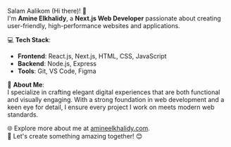 Salam Aalikom (Hi there)! 👋  
I'm **Amine Elkhalidy**, a **Next.js Web Developer** passionate about creating user-friendly, high-performance websites and applications.  

💻 **Tech Stack**:  
- **Frontend**: React.js, Next.js, HTML, CSS, JavaScript  
- **Backend**: Node.js, Express  
- **Tools**: Git, VS Code, Figma  

🚀 **About Me**:  
I specialize in crafting elegant digital experiences that are both functional and visually engaging. With a strong foundation in web development and a keen eye for detail, I ensure every project I work on meets modern web standards.  

🌐 Explore more about me at [amineelkhalidy.com](https://www.amineelkhalidy.com).  
🤝 Let's create something amazing together! 😊  

   




